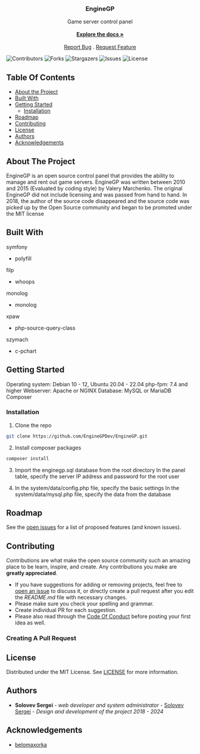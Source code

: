 <br/>
<p align="center">
  <!--<a href="https://github.com/EngineGPDev/EngineGP">
    <img src="images/logo.png" alt="Logo" width="80" height="80">
  </a>-->

  <h3 align="center">EngineGP</h3>

  <p align="center">
    Game server control panel
    <br/>
    <br/>
    <a href="https://github.com/EngineGPDev/EngineGP"><strong>Explore the docs »</strong></a>
    <br/>
    <br/>
    <a href="https://github.com/EngineGPDev/EngineGP/issues">Report Bug</a>
    .
    <a href="https://github.com/EngineGPDev/EngineGP/issues">Request Feature</a>
  </p>
</p>

![Contributors](https://img.shields.io/github/contributors/EngineGPDev/EngineGP?color=dark-green) ![Forks](https://img.shields.io/github/forks/EngineGPDev/EngineGP?style=social) ![Stargazers](https://img.shields.io/github/stars/EngineGPDev/EngineGP?style=social) ![Issues](https://img.shields.io/github/issues/EngineGPDev/EngineGP) ![License](https://img.shields.io/github/license/EngineGPDev/EngineGP) 

## Table Of Contents

* [About the Project](#about-the-project)
* [Built With](#built-with)
* [Getting Started](#getting-started)
  * [Installation](#installation)
* [Roadmap](#roadmap)
* [Contributing](#contributing)
* [License](#license)
* [Authors](#authors)
* [Acknowledgements](#acknowledgements)

## About The Project

EngineGP is an open source control panel that provides the ability to manage and rent out game servers. EngineGP was written between 2010 and 2015 (Evaluated by coding style) by Valery Marchenko. The original EngineGP did not include licensing and was passed from hand to hand. In 2018, the author of the source code disappeared and the source code was picked up by the Open Source community and began to be promoted under the MIT license

## Built With

symfony
* polyfill

filp
* whoops

monolog
* monolog

xpaw
* php-source-query-class

szymach
* c-pchart

## Getting Started

Operating system: Debian 10 - 12, Ubuntu 20.04 - 22.04
php-fpm: 7.4 and higher
Webserver: Apache or NGINX
Database: MySQL or MariaDB
Composer

### Installation

1. Clone the repo

```sh
git clone https://github.com/EngineGPDev/EngineGP.git
```

2. Install composer packages

```sh
composer install
```

3. Import the enginegp.sql database from the root directory
In the panel table, specify the server IP address and password for the root user

4. In the system/data/config.php file, specify the basic settings
In the system/data/mysql.php file, specify the data from the database

## Roadmap

See the [open issues](https://github.com/EngineGPDev/EngineGP/issues) for a list of proposed features (and known issues).

## Contributing

Contributions are what make the open source community such an amazing place to be learn, inspire, and create. Any contributions you make are **greatly appreciated**.
* If you have suggestions for adding or removing projects, feel free to [open an issue](https://github.com/EngineGPDev/EngineGP/issues/new) to discuss it, or directly create a pull request after you edit the *README.md* file with necessary changes.
* Please make sure you check your spelling and grammar.
* Create individual PR for each suggestion.
* Please also read through the [Code Of Conduct](https://github.com/EngineGPDev/EngineGP/blob/main/CODE_OF_CONDUCT.md) before posting your first idea as well.

### Creating A Pull Request



## License

Distributed under the MIT License. See [LICENSE](https://github.com/EngineGPDev/EngineGP/blob/main/LICENSE.md) for more information.

## Authors

* **Solovev Sergei** - *web developer and system administrator* - [Solovev Sergei](https://github.com/SeAnSolovev) - *Design and development of the project 2018 - 2024*

## Acknowledgements

* [belomaxorka](https://github.com/belomaxorka)
